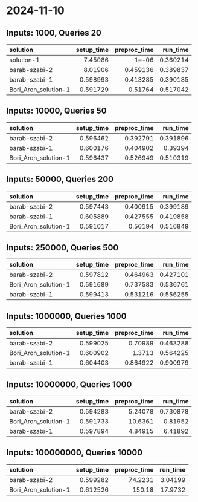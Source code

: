 # 2024-11-10

## Inputs: 1000, Queries 20

| solution             |   setup_time |   preproc_time |   run_time |
|:---------------------|-------------:|---------------:|-----------:|
| solution-1           |     7.45086  |       1e-06    |   0.360214 |
| barab-szabi-2        |     8.01906  |       0.459136 |   0.389837 |
| barab-szabi-1        |     0.598993 |       0.413285 |   0.390185 |
| Bori_Aron_solution-1 |     0.591729 |       0.51764  |   0.517042 |

## Inputs: 10000, Queries 50

| solution             |   setup_time |   preproc_time |   run_time |
|:---------------------|-------------:|---------------:|-----------:|
| barab-szabi-2        |     0.596462 |       0.392791 |   0.391896 |
| barab-szabi-1        |     0.600176 |       0.404902 |   0.39394  |
| Bori_Aron_solution-1 |     0.596437 |       0.526949 |   0.510319 |

## Inputs: 50000, Queries 200

| solution             |   setup_time |   preproc_time |   run_time |
|:---------------------|-------------:|---------------:|-----------:|
| barab-szabi-2        |     0.597443 |       0.400915 |   0.399189 |
| barab-szabi-1        |     0.605889 |       0.427555 |   0.419858 |
| Bori_Aron_solution-1 |     0.591017 |       0.56194  |   0.516849 |

## Inputs: 250000, Queries 500

| solution             |   setup_time |   preproc_time |   run_time |
|:---------------------|-------------:|---------------:|-----------:|
| barab-szabi-2        |     0.597812 |       0.464963 |   0.427101 |
| Bori_Aron_solution-1 |     0.591689 |       0.737583 |   0.536761 |
| barab-szabi-1        |     0.599413 |       0.531216 |   0.556255 |

## Inputs: 1000000, Queries 1000

| solution             |   setup_time |   preproc_time |   run_time |
|:---------------------|-------------:|---------------:|-----------:|
| barab-szabi-2        |     0.599025 |       0.70989  |   0.463288 |
| Bori_Aron_solution-1 |     0.600902 |       1.3713   |   0.564225 |
| barab-szabi-1        |     0.604403 |       0.864922 |   0.900979 |

## Inputs: 10000000, Queries 1000

| solution             |   setup_time |   preproc_time |   run_time |
|:---------------------|-------------:|---------------:|-----------:|
| barab-szabi-2        |     0.594283 |        5.24078 |   0.730878 |
| Bori_Aron_solution-1 |     0.591733 |       10.6361  |   0.81952  |
| barab-szabi-1        |     0.597894 |        4.84915 |   6.41892  |

## Inputs: 100000000, Queries 10000

| solution             |   setup_time |   preproc_time |   run_time |
|:---------------------|-------------:|---------------:|-----------:|
| barab-szabi-2        |     0.599282 |        74.2231 |    3.04199 |
| Bori_Aron_solution-1 |     0.612526 |       150.18   |   17.9732  |